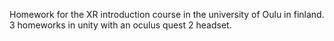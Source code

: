 Homework for the XR introduction course in the university of Oulu in finland.
3 homeworks in unity with an oculus quest 2 headset.
